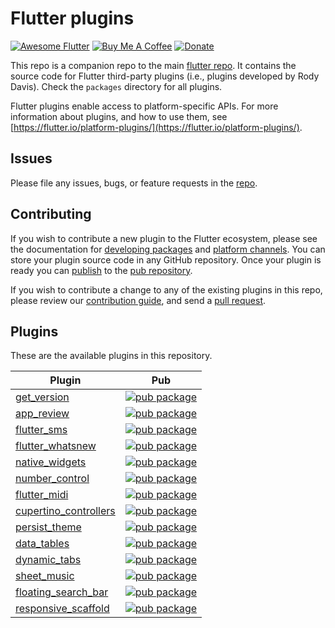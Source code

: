 # Flutter plugins

[![Awesome Flutter](https://img.shields.io/badge/Awesome-Flutter-blue.svg?longCache=true&style=flat-square)](https://github.com/Solido/awesome-flutter)
[![Buy Me A Coffee](https://img.shields.io/badge/Donate-Buy%20Me%20A%20Coffee-yellow.svg)](https://www.buymeacoffee.com/rodydavis)
[![Donate](https://img.shields.io/badge/Donate-PayPal-green.svg)](https://www.paypal.com/cgi-bin/webscr?cmd=_s-xclick&hosted_button_id=WSH3GVC49GNNJ)

This repo is a companion repo to the main [flutter
repo](https://github.com/flutter/flutter). It contains the source code for
Flutter third-party plugins (i.e., plugins developed by Rody Davis).
Check the `packages` directory for all plugins.

Flutter plugins enable access to platform-specific APIs. For more information
about plugins, and how to use them, see
[https://flutter.io/platform-plugins/](https://flutter.io/platform-plugins/).

## Issues

Please file any issues, bugs, or feature requests in the [
repo](https://github.com/AppleEducate/plugins/issues/new).

## Contributing

If you wish to contribute a new plugin to the Flutter ecosystem, please
see the documentation for [developing packages](https://flutter.io/developing-packages/) and
[platform channels](https://flutter.io/platform-channels/). You can store
your plugin source code in any GitHub repository. Once your plugin
is ready you can [publish](https://flutter.io/developing-packages/#publish)
to the [pub repository](https://pub.dartlang.org/).

If you wish to contribute a change to any of the existing plugins in this repo,
please review our [contribution guide](https://github.com/AppleEducate/plugins/blob/master/CONTRIBUTING.md),
and send a [pull request](https://github.com/AppleEducate/plugins/pulls).

## Plugins
These are the available plugins in this repository.

| Plugin | Pub |
|--------|-----|
| [get_version](./packages/get_version/) | [![pub package](https://img.shields.io/pub/v/get_version.svg)](https://pub.dartlang.org/packages/get_version) |
| [app_review](./packages/app_review/) | [![pub package](https://img.shields.io/pub/v/app_review.svg)](https://pub.dartlang.org/packages/app_review) |
| [flutter_sms](./packages/flutter_sms/) | [![pub package](https://img.shields.io/pub/v/flutter_sms.svg)](https://pub.dartlang.org/packages/flutter_sms) |
| [flutter_whatsnew](./packages/flutter_whatsnew/) | [![pub package](https://img.shields.io/pub/v/flutter_whatsnew.svg)](https://pub.dartlang.org/packages/flutter_whatsnew) |
| [native_widgets](./packages/native_widgets/) | [![pub package](https://img.shields.io/pub/v/native_widgets.svg)](https://pub.dartlang.org/packages/native_widgets) |
| [number_control](./packages/number_control/) | [![pub package](https://img.shields.io/pub/v/number_control.svg)](https://pub.dartlang.org/packages/number_control) |
| [flutter_midi](./packages/flutter_midi/) | [![pub package](https://img.shields.io/pub/v/flutter_midi.svg)](https://pub.dartlang.org/packages/flutter_midi) |
| [cupertino_controllers](./packages/cupertino_controllers/) | [![pub package](https://img.shields.io/pub/v/cupertino_controllers.svg)](https://pub.dartlang.org/packages/cupertino_controllers) |
| [persist_theme](./packages/persist_theme/) | [![pub package](https://img.shields.io/pub/v/persist_theme.svg)](https://pub.dartlang.org/packages/persist_theme) |
| [data_tables](./packages/data_tables/) | [![pub package](https://img.shields.io/pub/v/data_tables.svg)](https://pub.dartlang.org/packages/data_tables) |
| [dynamic_tabs](./packages/dynamic_tabs/) | [![pub package](https://img.shields.io/pub/v/dynamic_tabs.svg)](https://pub.dartlang.org/packages/dynamic_tabs) |
| [sheet_music](./packages/sheet_music/) | [![pub package](https://img.shields.io/pub/v/sheet_music.svg)](https://pub.dartlang.org/packages/sheet_music) |
| [floating_search_bar](./packages/floating_search_bar/) | [![pub package](https://img.shields.io/pub/v/floating_search_bar.svg)](https://pub.dartlang.org/packages/floating_search_bar) |
| [responsive_scaffold](./packages/responsive_scaffold/) | [![pub package](https://img.shields.io/pub/v/responsive_scaffold.svg)](https://pub.dartlang.org/packages/responsive_scaffold) |

